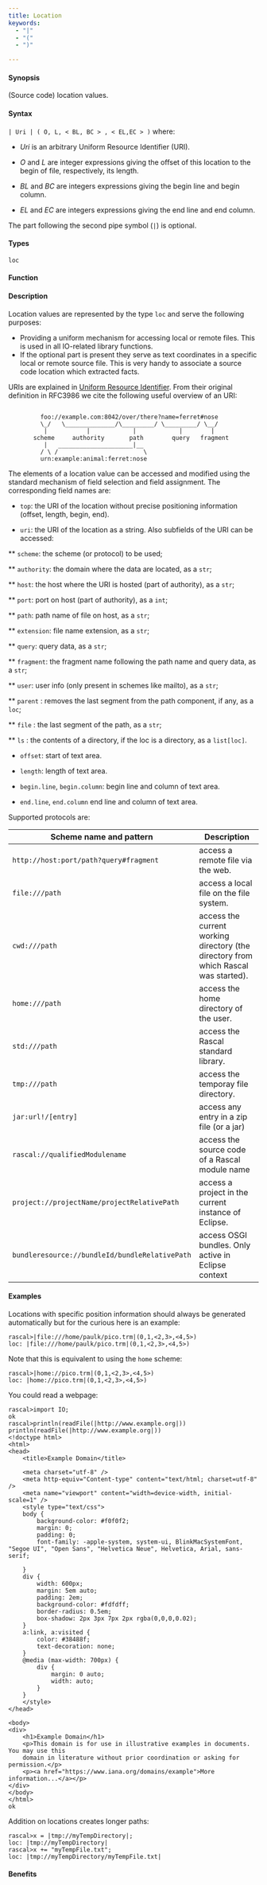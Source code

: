 ```yaml
---
title: Location
keywords:
  - "|"
  - "("
  - ")"

---
```


#### Synopsis

(Source code) location values.

#### Syntax

`| Uri | ( O, L, < BL, BC > , < EL,EC > )`
where:

*  _Uri_ is an arbitrary Uniform Resource Identifier (URI).

*  _O_ and _L_ are integer expressions giving the offset of this location to the begin of file, respectively, its length.

*  _BL_ and _BC_ are integers expressions giving the begin line and begin column.

*  _EL_ and _EC_ are integers expressions giving the end line and end column.


The part following the second pipe symbol (`|`) is optional.

#### Types

`loc`

#### Function

#### Description

Location values are represented by the type `loc` and serve the following purposes:

*  Providing a uniform mechanism for accessing local or remote files. This is used in all IO-related library functions.
*  If the optional part is present they serve as text coordinates in a specific local or remote source file.
  This is very handy to associate a source code location which extracted facts.


URIs are explained in [Uniform Resource Identifier](http://en.wikipedia.org/wiki/Uniform_Resource_Identifier). From their original definition in RFC3986 we cite the following useful overview of an URI:
```rascal

         foo://example.com:8042/over/there?name=ferret#nose
         \_/   \______________/\_________/ \_________/ \__/
          |           |            |            |        |
       scheme     authority       path        query   fragment
          |   _____________________|__
         / \ /                        \
         urn:example:animal:ferret:nose
```

The elements of a location value can be accessed and modified using the standard mechanism of field selection and field assignment. The corresponding field names are:

*  `top`: the URI of the location without precise positioning information (offset, length, begin, end).

*  `uri`: the URI of the location as a string. Also subfields of the URI can be accessed:

** `scheme`: the scheme (or protocol) to be used;

** `authority`: the domain where the data are located, as a `str`;

** `host`: the host where the URI is hosted (part of authority), as a `str`;

** `port`: port on host (part of authority), as a `int`;

** `path`: path name of file on host, as a `str`;

** `extension`: file name extension, as a `str`;

** `query`: query data, as a `str`;

** `fragment`: the fragment name following the path name and query data, as a `str`;

** `user`: user info (only present in schemes like mailto), as a `str`;
  
** `parent` : removes the last segment from the path component, if any, as a `loc`;

** `file` : the last segment of the path, as a `str`;

** `ls` : the contents of a directory, if the loc is a directory, as a `list[loc]`.

* `offset`: start of text area.

* `length`: length of text area.

* `begin.line`, `begin.column`: begin line and column of text area.

* `end.line`, `end.column` end line and column of text area.


Supported protocols are:

| Scheme name and pattern | Description |
| --- | --- |
| `http://host:port/path?query#fragment`      | access a remote file via the web. |
| `file:///path`                                      | access a local file on the file system. |
| `cwd:///path`                                       | access the current working directory (the directory from which Rascal was started). |
| `home:///path`                                      | access the home directory of the user. |
| `std:///path`                                       | access the Rascal standard library.  |
| `tmp:///path`                                       | access the temporay file directory.  |
| `jar:url!/[entry]`                                | access any entry in a zip file (or a jar)  |
| `rascal://qualifiedModulename`                      | access the source code of a Rascal module name  |
| `project://projectName/projectRelativePath`       | access a project in the current instance of Eclipse.  |
| `bundleresource://bundleId/bundleRelativePath`    | access OSGI bundles. Only active in Eclipse context  |


#### Examples

Locations with specific position information should always be generated automatically but for the curious here is an example:

```rascal-shell
rascal>|file:///home/paulk/pico.trm|(0,1,<2,3>,<4,5>)
loc: |file:///home/paulk/pico.trm|(0,1,<2,3>,<4,5>)
```
Note that this is equivalent to using the `home` scheme:

```rascal-shell
rascal>|home://pico.trm|(0,1,<2,3>,<4,5>)
loc: |home://pico.trm|(0,1,<2,3>,<4,5>)
```

<!--
//FIXME: This throws exceptions
//Accessing a file `src/HelloWorld.java` in a project with the name `example-project` in the currently running Eclipse is done as follows:
//[source,rascal-shell]
//----
//|project://example-project/src/HelloWorld.java|
//---- -->


You could read a webpage:


```rascal-shell
rascal>import IO;
ok
rascal>println(readFile(|http://www.example.org|))
println(readFile(|http://www.example.org|))
<!doctype html>
<html>
<head>
    <title>Example Domain</title>

    <meta charset="utf-8" />
    <meta http-equiv="Content-type" content="text/html; charset=utf-8" />
    <meta name="viewport" content="width=device-width, initial-scale=1" />
    <style type="text/css">
    body {
        background-color: #f0f0f2;
        margin: 0;
        padding: 0;
        font-family: -apple-system, system-ui, BlinkMacSystemFont, "Segoe UI", "Open Sans", "Helvetica Neue", Helvetica, Arial, sans-serif;
        
    }
    div {
        width: 600px;
        margin: 5em auto;
        padding: 2em;
        background-color: #fdfdff;
        border-radius: 0.5em;
        box-shadow: 2px 3px 7px 2px rgba(0,0,0,0.02);
    }
    a:link, a:visited {
        color: #38488f;
        text-decoration: none;
    }
    @media (max-width: 700px) {
        div {
            margin: 0 auto;
            width: auto;
        }
    }
    </style>    
</head>

<body>
<div>
    <h1>Example Domain</h1>
    <p>This domain is for use in illustrative examples in documents. You may use this
    domain in literature without prior coordination or asking for permission.</p>
    <p><a href="https://www.iana.org/domains/example">More information...</a></p>
</div>
</body>
</html>
ok
```

Addition on locations creates longer paths:

```rascal-shell
rascal>x = |tmp://myTempDirectory|;
loc: |tmp://myTempDirectory|
rascal>x += "myTempFile.txt";
loc: |tmp://myTempDirectory/myTempFile.txt|
```
<!--
//FIXME: this throws exceptions
//Check the contents of a folder:
//[source,rascal-shell]
//----
//|project://example-project/src|.ls
//---- -->

#### Benefits


